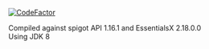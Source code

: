 [![CodeFactor](https://www.codefactor.io/repository/github/zerrium/sleepnotify/badge?s=8588ab1e8645a7b6552bc0679dbfb05889c1daa0)](https://www.codefactor.io/repository/github/zerrium/sleepnotify)

Compiled against spigot API 1.16.1 and EssentialsX 2.18.0.0<br>
Using JDK 8

